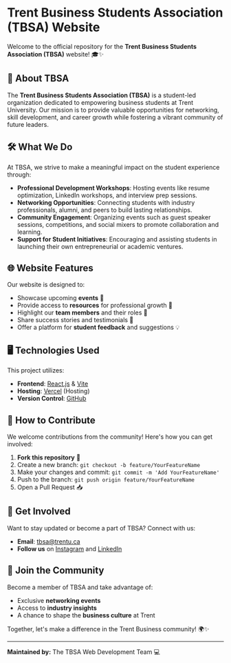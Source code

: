 # Trent Business Students Association (TBSA) Website

Welcome to the official repository for the **Trent Business Students Association (TBSA)** website! 🎓✨

## 🌟 About TBSA
The **Trent Business Students Association (TBSA)** is a student-led organization dedicated to empowering business students at Trent University. Our mission is to provide valuable opportunities for networking, skill development, and career growth while fostering a vibrant community of future leaders.

## 🛠️ What We Do
At TBSA, we strive to make a meaningful impact on the student experience through:

- **Professional Development Workshops**: Hosting events like resume optimization, LinkedIn workshops, and interview prep sessions.
- **Networking Opportunities**: Connecting students with industry professionals, alumni, and peers to build lasting relationships.
- **Community Engagement**: Organizing events such as guest speaker sessions, competitions, and social mixers to promote collaboration and learning.
- **Support for Student Initiatives**: Encouraging and assisting students in launching their own entrepreneurial or academic ventures.

## 🌐 Website Features
Our website is designed to:

- Showcase upcoming **events** 📅
- Provide access to **resources** for professional growth 📂
- Highlight our **team members** and their roles 🙌
- Share success stories and testimonials 💬
- Offer a platform for **student feedback** and suggestions 💡

## 🖥️ Technologies Used
This project utilizes:

- **Frontend**: [React.js](https://reactjs.org/) & [Vite](https://vitejs.dev/)
- **Hosting**: [Vercel](https://firebase.google.com/) (Hosting)
- **Version Control**: [GitHub](https://github.com/)

## 🚀 How to Contribute
We welcome contributions from the community! Here's how you can get involved:

1. **Fork this repository** 🍴
2. Create a new branch: `git checkout -b feature/YourFeatureName`
3. Make your changes and commit: `git commit -m 'Add YourFeatureName'`
4. Push to the branch: `git push origin feature/YourFeatureName`
5. Open a Pull Request 📥

## 📢 Get Involved
Want to stay updated or become a part of TBSA? Connect with us:

- **Email**: [tbsa@trentu.ca](mailto:tbsa@trentu.ca)
- **Follow us** on [Instagram](https://instagram.com/tbsa_trent) and [LinkedIn](https://linkedin.com/in/tbsa-trent)

## 🎉 Join the Community
Become a member of TBSA and take advantage of:

- Exclusive **networking events**
- Access to **industry insights**
- A chance to shape the **business culture** at Trent

Together, let's make a difference in the Trent Business community! 🌍✨

---

**Maintained by:** The TBSA Web Development Team 💻
